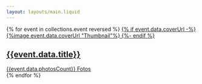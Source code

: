 ```yaml
---
layout: layouts/main.liquid
---
```


<section id="grid">
{% for event in collections.event reversed %}
<a class="card" href="{{event.url}}">
{% if event.data.coverUrl -%}
{%image event.data.coverUrl "Thumbnail"%}
{%- endif %}
<footer>

## {{event.data.title}}

<div class="photos_count">
<span class="count">{{event.data.photosCount}}</span> Fotos
</div>
</footer>
</a>
{% endfor %}
</section>
